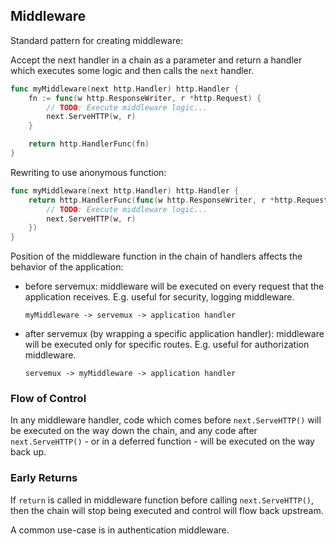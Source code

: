 ## Middleware

Standard pattern for creating middleware:

Accept the next handler in a chain as a parameter and return a handler which executes some logic and then calls the `next` handler.

```go
func myMiddleware(next http.Handler) http.Handler {
    fn := func(w http.ResponseWriter, r *http.Request) {
        // TODO: Execute middleware logic...
        next.ServeHTTP(w, r)
    }

    return http.HandlerFunc(fn)
}
```

Rewriting to use anonymous function:
```go
func myMiddleware(next http.Handler) http.Handler {
    return http.HandlerFunc(func(w http.ResponseWriter, r *http.Request) {
        // TODO: Execute middleware logic...
        next.ServeHTTP(w, r)
    })
}
```

Position of the middleware function in the chain of handlers affects the behavior of the application:
- before servemux: middleware will be executed on every request that the application receives. E.g. useful for security, logging middleware.
    ```
    myMiddleware -> servemux -> application handler
    ```
- after servemux (by wrapping a specific application handler): middleware will be executed only for specific routes. E.g. useful for authorization middleware.
    ```
    servemux -> myMiddleware -> application handler
    ```

### Flow of Control
In any middleware handler, code which comes before `next.ServeHTTP()` will be executed on the way down the chain, and any code after `next.ServeHTTP()` - or in a deferred function - will be executed on the way back up.

### Early Returns

If `return` is called in middleware function before calling `next.ServeHTTP()`, then the chain will stop being executed and control will flow back upstream.

A common use-case is in authentication middleware.
